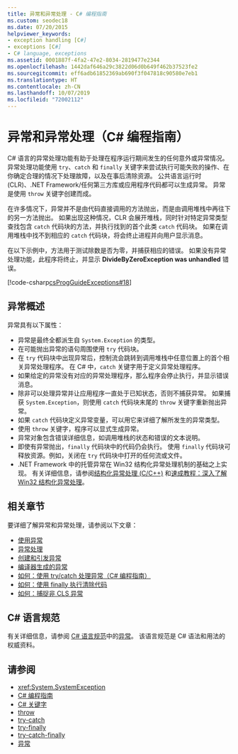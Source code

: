 ```yaml
---
title: 异常和异常处理 - C# 编程指南
ms.custom: seodec18
ms.date: 07/20/2015
helpviewer_keywords:
- exception handling [C#]
- exceptions [C#]
- C# language, exceptions
ms.assetid: 0001887f-4fa2-47e2-8034-2819477e2344
ms.openlocfilehash: 1442daf646a29c3822d06d0b649f462b37523fe2
ms.sourcegitcommit: eff6adb61852369ab690f3f047818c90580e7eb1
ms.translationtype: HT
ms.contentlocale: zh-CN
ms.lasthandoff: 10/07/2019
ms.locfileid: "72002112"
---
```

# <a name="exceptions-and-exception-handling-c-programming-guide"></a>异常和异常处理（C# 编程指南）

C# 语言的异常处理功能有助于处理在程序运行期间发生的任何意外或异常情况。 异常处理功能使用 `try`、`catch` 和 `finally` 关键字来尝试执行可能失败的操作、在你确定合理的情况下处理故障，以及在事后清除资源。 公共语言运行时 (CLR)、.NET Framework/任何第三方库或应用程序代码都可以生成异常。 异常是使用 `throw` 关键字创建而成。

在许多情况下，异常并不是由代码直接调用的方法抛出，而是由调用堆栈中再往下的另一方法抛出。 如果出现这种情况，CLR 会展开堆栈，同时针对特定异常类型查找包含 `catch` 代码块的方法，并执行找到的首个此类 `catch` 代码块。 如果在调用堆栈中找不到相应的 `catch` 代码块，将会终止进程并向用户显示消息。

在以下示例中，方法用于测试除数是否为零，并捕获相应的错误。 如果没有异常处理功能，此程序将终止，并显示 **DivideByZeroException was unhandled** 错误。

[!code-csharp[csProgGuideExceptions#18](~/samples/snippets/csharp/VS_Snippets_VBCSharp/csProgGuideExceptions/CS/Exceptions.cs#18)]

## <a name="exceptions-overview"></a>异常概述

异常具有以下属性：  

- 异常是最终全都派生自 `System.Exception` 的类型。
- 在可能抛出异常的语句周围使用 `try` 代码块。
- 在 `try` 代码块中出现异常后，控制流会跳转到调用堆栈中任意位置上的首个相关异常处理程序。 在 C# 中，`catch` 关键字用于定义异常处理程序。
- 如果给定的异常没有对应的异常处理程序，那么程序会停止执行，并显示错误消息。
- 除非可以处理异常并让应用程序一直处于已知状态，否则不捕获异常。 如果捕获 `System.Exception`，则使用 `catch` 代码块末尾的 `throw` 关键字重新抛出异常。
- 如果 `catch` 代码块定义异常变量，可以用它来详细了解所发生的异常类型。
- 使用 `throw` 关键字，程序可以显式生成异常。
- 异常对象包含错误详细信息，如调用堆栈的状态和错误的文本说明。
- 即使有异常抛出，`finally` 代码块中的代码仍会执行。 使用 `finally` 代码块可释放资源。例如，关闭在 `try` 代码块中打开的任何流或文件。
- .NET Framework 中的托管异常在 Win32 结构化异常处理机制的基础之上实现。 有关详细信息，请参阅[结构化异常处理 (C/C++)](/cpp/cpp/structured-exception-handling-c-cpp) 和[速成教程：深入了解 Win32 结构化异常处理](https://bytepointer.com/resources/pietrek_crash_course_depths_of_win32_seh.htm)。

## <a name="related-sections"></a>相关章节

要详细了解异常和异常处理，请参阅以下文章：

- [使用异常](using-exceptions.md)
- [异常处理](exception-handling.md)
- [创建和引发异常](creating-and-throwing-exceptions.md)
- [编译器生成的异常](compiler-generated-exceptions.md)
- [如何：使用 try/catch 处理异常（C# 编程指南）](how-to-handle-an-exception-using-try-catch.md)
- [如何：使用 finally 执行清除代码](how-to-execute-cleanup-code-using-finally.md)
- [如何：捕捉非 CLS 异常](how-to-catch-a-non-cls-exception.md)

## <a name="c-language-specification"></a>C# 语言规范

有关详细信息，请参阅 [C# 语言规范](../../language-reference/language-specification/index.md)中的[异常](~/_csharplang/spec/exceptions.md)。 该语言规范是 C# 语法和用法的权威资料。

## <a name="see-also"></a>请参阅

- <xref:System.SystemException>
- [C# 编程指南](../index.md)
- [C# 关键字](../../language-reference/keywords/index.md)
- [throw](../../language-reference/keywords/throw.md)
- [try-catch](../../language-reference/keywords/try-catch.md)
- [try-finally](../../language-reference/keywords/try-finally.md)
- [try-catch-finally](../../language-reference/keywords/try-catch-finally.md)
- [异常](../../../standard/exceptions/index.md)
